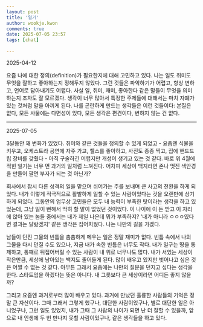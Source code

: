 ```yaml
---  
layout: post  
title: '일기'  
author: wookje.kwon  
comments: true  
date: 2025-07-05 23:57  
tags: [chat]  
  
---  
```


2025-04-12

요즘 나에 대한 정의(definition)가 필요한지에 대해 고민하고 있다. 나는 일도 취미도 무엇을 잘하고 좋아하는지 정해두지 않았다. 그런 것들은 파악하기가 어렵고, 항상 변하고, 언어로 담아내기도 어렵다. 사실 일, 취미, 재미, 좋아한다 같은 말들이 무엇을 의미하는지 조차도 잘 모르겠다. 생각이 너무 많아서 특정한 주제들에 대해서는 마치 자폐가 있는 것처럼 말을 아끼게 된다. 나를 곤란하게 만드는 생각들은 이런 것들이다: 본질은 없다, 모든 사물에는 다면성이 있다, 모든 생각은 편견이다, 변하지 않는 건 없다.  

---

2025-07-05

3달동안 꽤 변화가 있었다. 취미와 같은 것들을 정의할 수 있게 되었고 - 요즘엔 식물을 키우고, 오케스트라 공연에 자주 가고, 헬스를 좋아하고, 사진도 종종 찍고, 집에 핸드드립 장비를 갖췄다 - 아직 구술하긴 어렵지만 개성이 생기고 있는 것 같다. 바로 위 4월에 적힌 일기는 너무 먼 과거의 일처럼 느껴진다. 어차피 세상이 백지라면 존나 멋진 색안경을 만들어 팔면 부자가 되는 것 아닌가?  

회사에서 잠시 다른 성격의 일을 맡으며 쉬어가는 주를 보내며 큰 사고의 전환을 하게 되었다. 내가 이렇게 적극적으로 활발하게 일할 수 있는 사람이었다는 것을 오랜만에 상기하게 되었다. 그동안의 업무상 고민들은 모두 내 능력이 부족한 탓이라는 생각을 하고 있었는데, 그냥 일이 뻔해서 딱히 할 말이 없었던 것이었다. 이 나이에 이 돈 받고 이 자리에 앉아 있는 놈들 중에서는 내가 제일 나은데 뭐가 부족하지? '내가 아니라 ㅇㅇㅇ였다면 결과는 달랐겠지' 같은 생각은 집어치웠다. 나는 나만의 길을 가겠다.  

남들이 던진 그물의 빈틈을 촘촘하게 메우는 일은 정말 재미가 없다. 빈틈 속에서 나의 그물을 다시 던질 수도 있으나, 지금 내가 속한 빈틈은 너무도 작다. 내가 일구는 땅을 통제하고, 통째로 뒤집어버릴 수 있는 사람이 내 위로 너무나도 많다. 내가 서있는 세상이 작은만큼, 세상에 남아있는 백지도 줄어들게 된다. 많이 배우고 있지만 벗어나고 싶은 것은 어쩔 수 없는 것 같다. 아무튼 그래서 요즘에는 나만의 질문을 던지고 싶다는 생각을 한다. 스타트업을 하겠다는 뜻은 아니다. 내 그릇보다 큰 세상이라면 어디든 좋지 않을까?  

그리고 요즘엔 과거로부터 많이 배우고 있다. 과거에 만났던 훌륭한 사람들의 기억은 정말 큰 자산이다. 그때 그래서 그렇게 했구나, 대단한 사람이었구나, 별로 대단한 일은 아니었구나, 그런 일도 있었지, 내가 그때 그 사람의 나이가 되면 난 더 잘할 수 있을까, 앞으로 내 인생에 두 번 만나지 못할 사람이었구나, 같은 생각들을 하고 있다.  